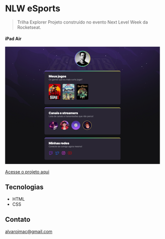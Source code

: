# NLW eSports

> Trilha Explorer
Projeto construído no evento Next Level Week da Rocketseat.

#### iPad Air
![preview](./github/preview(iPad%20Air).png)

[Acesse o projeto aqui](https://alvarojmac.github.io/nlw-esports-explorer)

## Tecnologias

- HTML
- CSS

## Contato

alvarojmac@gmail.com
